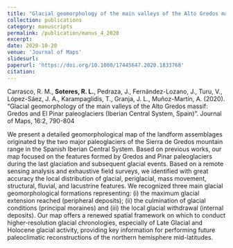 ```yaml
---
title: "Glacial geomorphology of the main valleys of the Alto Gredos massif: Gredos and El Pinar paleoglaciers (Iberian Central System, Spain)"
collection: publications
category: manuscripts
permalink: /publication/manus_4_2020
excerpt:
date: 2020-10-20
venue: 'Journal of Maps'
slidesurl: 
paperurl: 'https://doi.org/10.1080/17445647.2020.1833768'
citation: 
---
```


Carrasco, R. M., **Soteres, R. L.**, Pedraza, J., Fernández-Lozano, J., Turu, V., López-Sáez, J. A., Karampaglidis, T., Granja, J. L., Muñoz-Martín, A. (2020). “Glacial geomorphology of the main valleys of the Alto Gredos massif: Gredos and El Pinar paleoglaciers (Iberian Central System, Spain)”. Journal of Maps, 16:2, 790-804

We present a detailed geomorphological map of the landform assemblages originated by the two
major paleoglaciers of the Sierra de Gredos mountain range in the Spanish Iberian Central System.
Based on previous works, our map focused on the features formed by Gredos and Pinar
paleoglaciers during the last glaciation and subsequent glacial events. Based on a remote
sensing analysis and exhaustive field surveys, we identified with great accuracy the local
distribution of glacial, periglacial, mass movement, structural, fluvial, and lacustrine features. We
recognized three main glacial geomorphological formations representing: (i) the maximum
glacial extension reached (peripheral deposits); (ii) the culmination of glacial conditions
(principal moraines) and (iii) the local glacial withdrawal (internal deposits). Our map offers a
renewed spatial framework on which to conduct higher-resolution glacial chronologies,
especially of Late Glacial and Holocene glacial activity, providing key information for performing
future paleoclimatic reconstructions of the northern hemisphere mid-latitudes.
